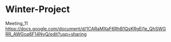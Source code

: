 # Winter-Project
Meeting_11
https://docs.google.com/document/d/1CARaMXaF6RhB1QsKRgEj1e_QhSWGRR_AWGoa6F14NyQ/edit?usp=sharing
